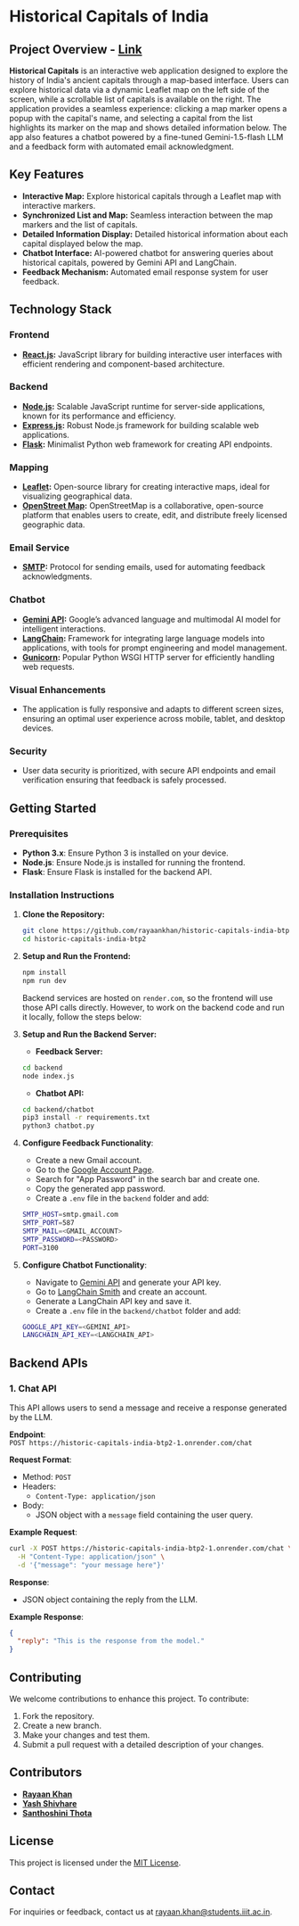 # Historical Capitals of India

## Project Overview - [Link](https://historical-indian-cities.netlify.app/)

**Historical Capitals** is an interactive web application designed to explore the history of India's ancient capitals through a map-based interface. Users can explore historical data via a dynamic Leaflet map on the left side of the screen, while a scrollable list of capitals is available on the right. The application provides a seamless experience: clicking a map marker opens a popup with the capital's name, and selecting a capital from the list highlights its marker on the map and shows detailed information below. The app also features a chatbot powered by a fine-tuned Gemini-1.5-flash LLM and a feedback form with automated email acknowledgment.

## Key Features

- **Interactive Map:** Explore historical capitals through a Leaflet map with interactive markers.
- **Synchronized List and Map:** Seamless interaction between the map markers and the list of capitals.
- **Detailed Information Display:** Detailed historical information about each capital displayed below the map.
- **Chatbot Interface:** AI-powered chatbot for answering queries about historical capitals, powered by Gemini API and LangChain.
- **Feedback Mechanism:** Automated email response system for user feedback.

## Technology Stack

### Frontend
- **[React.js](https://react.dev/):** JavaScript library for building interactive user interfaces with efficient rendering and component-based architecture.

### Backend
- **[Node.js](https://nodejs.org/en/):** Scalable JavaScript runtime for server-side applications, known for its performance and efficiency.
- **[Express.js](https://expressjs.com/):** Robust Node.js framework for building scalable web applications.
- **[Flask](https://flask.palletsprojects.com/en/3.0.x/):** Minimalist Python web framework for creating API endpoints.

### Mapping
- **[Leaflet](https://leafletjs.com/):** Open-source library for creating interactive maps, ideal for visualizing geographical data.
- **[OpenStreet Map](https://www.openstreetmap.org/):** OpenStreetMap is a collaborative, open-source platform that enables users to create, edit, and distribute freely licensed geographic data.

### Email Service
- **[SMTP](https://www.smtp.com/resources/api-documentation/):** Protocol for sending emails, used for automating feedback acknowledgments.

### Chatbot
- **[Gemini API](https://ai.google.dev/):** Google’s advanced language and multimodal AI model for intelligent interactions.
- **[LangChain](https://www.langchain.com/):** Framework for integrating large language models into applications, with tools for prompt engineering and model management.
- **[Gunicorn](https://gunicorn.org/):** Popular Python WSGI HTTP server for efficiently handling web requests.

### Visual Enhancements
- The application is fully responsive and adapts to different screen sizes, ensuring an optimal user experience across mobile, tablet, and desktop devices.

### Security
- User data security is prioritized, with secure API endpoints and email verification ensuring that feedback is safely processed.

## Getting Started

### Prerequisites

- **Python 3.x**: Ensure Python 3 is installed on your device.
- **Node.js**: Ensure Node.js is installed for running the frontend.
- **Flask**: Ensure Flask is installed for the backend API.

### Installation Instructions

1. **Clone the Repository:**

    ```bash
    git clone https://github.com/rayaankhan/historic-capitals-india-btp2.git
    cd historic-capitals-india-btp2
    ```

2. **Setup and Run the Frontend:**
   ```bash
   npm install
   npm run dev
   ```

   Backend services are hosted on `render.com`, so the frontend will use those API calls directly. However, to work on the backend code and run it locally, follow the steps below:

3. **Setup and Run the Backend Server:**
   - **Feedback Server:**
   ```bash
   cd backend
   node index.js
   ```
   - **Chatbot API:**
   ```bash
   cd backend/chatbot
   pip3 install -r requirements.txt
   python3 chatbot.py
   ```

4. **Configure Feedback Functionality**:
    - Create a new Gmail account.
    - Go to the [Google Account Page](https://myaccount.google.com/).
    - Search for "App Password" in the search bar and create one.
    - Copy the generated app password.
    - Create a `.env` file in the `backend` folder and add:
    ```bash
    SMTP_HOST=smtp.gmail.com
    SMTP_PORT=587
    SMTP_MAIL=<GMAIL_ACCOUNT>
    SMTP_PASSWORD=<PASSWORD>
    PORT=3100
    ```

5. **Configure Chatbot Functionality**:
    - Navigate to [Gemini API](https://aistudio.google.com/app/apikey) and generate your API key.
    - Go to [LangChain Smith](https://smith.langchain.com/) and create an account.
    - Generate a LangChain API key and save it.
    - Create a `.env` file in the `backend/chatbot` folder and add:
    ```bash
    GOOGLE_API_KEY=<GEMINI_API>
    LANGCHAIN_API_KEY=<LANGCHAIN_API>
    ```

## Backend APIs

### 1. Chat API

This API allows users to send a message and receive a response generated by the LLM.

**Endpoint**:  
`POST https://historic-capitals-india-btp2-1.onrender.com/chat`

**Request Format**:
- Method: `POST`
- Headers: 
  - `Content-Type: application/json`
- Body: 
  - JSON object with a `message` field containing the user query.

**Example Request**:

```bash
curl -X POST https://historic-capitals-india-btp2-1.onrender.com/chat \
  -H "Content-Type: application/json" \
  -d '{"message": "your message here"}'
```

**Response**:
- JSON object containing the reply from the LLM.

**Example Response**:
```json
{
  "reply": "This is the response from the model."
}
```

## Contributing

We welcome contributions to enhance this project. To contribute:
1. Fork the repository.
2. Create a new branch.
3. Make your changes and test them.
4. Submit a pull request with a detailed description of your changes.

## Contributors

- **[Rayaan Khan](https://github.com/rayaankhan)**
- **[Yash Shivhare](https://github.com/YashShivhare007)**
- **[Santhoshini Thota](https://github.com/santhoshinithota)**

## License

This project is licensed under the [MIT License](LICENSE).

## Contact

For inquiries or feedback, contact us at [rayaan.khan@students.iiit.ac.in](mailto:rayaan.khan@students.iiit.ac.in).